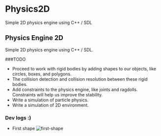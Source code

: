 # Physics2D
 Simple 2D physics engine using C++ / SDL
<br />

<!-- ABOUT THE PROJECT -->
## Physics Engine 2D

Simple 2D physics engine using C++ / SDL. 

###TODO
- Proceed to work with rigid bodies by adding shapes to our objects, like circles, boxes, and polygons.
- The collision detection and collision resolution between these rigid bodies.
- Add constraints to the physics engine, like joints and ragdolls. Constraints will help us improve the stability.
- Write a simulation of particle physics.
- Write a simulation of 2D environment.

<!-- Dev logs :) -->
### Dev logs :)
- First shape
![first-shape](https://user-images.githubusercontent.com/87911388/208233956-65691347-697a-411b-ac14-1e5e934b075c.png)
